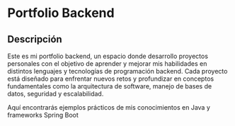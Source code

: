 # Portfolio Backend 

## Descripción
Este es mi portfolio backend, un espacio donde desarrollo proyectos personales con el objetivo de aprender y mejorar mis habilidades en distintos lenguajes y tecnologías de programación backend. Cada proyecto está diseñado para enfrentar nuevos retos y profundizar en conceptos fundamentales como la arquitectura de software, manejo de bases de datos, seguridad y escalabilidad.

Aquí encontrarás ejemplos prácticos de mis conocimientos en Java y frameworks Spring Boot